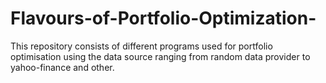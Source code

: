 # Flavours-of-Portfolio-Optimization-
This repository consists of different programs used for portfolio optimisation using the data source ranging from random data provider to yahoo-finance and other. 
